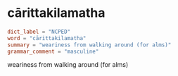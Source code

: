 # cārittakilamatha

``` toml
dict_label = "NCPED"
word = "cārittakilamatha"
summary = "weariness from walking around (for alms)"
grammar_comment = "masculine"
```

weariness from walking around (for alms)

